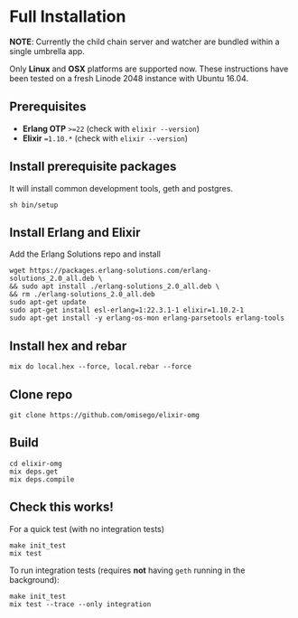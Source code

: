 # Full Installation

**NOTE**: Currently the child chain server and watcher are bundled within a single umbrella app.

Only **Linux** and **OSX** platforms are supported now. These instructions have been tested on a fresh Linode 2048 instance with Ubuntu 16.04.

## Prerequisites
* **Erlang OTP** `>=22` (check with `elixir --version`)
* **Elixir** `=1.10.*` (check with `elixir --version`)

## Install prerequisite packages
It will install common development tools, geth and postgres.

```
sh bin/setup
```

## Install Erlang and Elixir

Add the Erlang Solutions repo and install
```
wget https://packages.erlang-solutions.com/erlang-solutions_2.0_all.deb \
&& sudo apt install ./erlang-solutions_2.0_all.deb \
&& rm ./erlang-solutions_2.0_all.deb
sudo apt-get update
sudo apt-get install esl-erlang=1:22.3.1-1 elixir=1.10.2-1
sudo apt-get install -y erlang-os-mon erlang-parsetools erlang-tools
```

## Install hex and rebar
```
mix do local.hex --force, local.rebar --force
```

## Clone repo
```
git clone https://github.com/omisego/elixir-omg
```

## Build
```
cd elixir-omg
mix deps.get
mix deps.compile
```

## Check this works!
For a quick test (with no integration tests)
```
make init_test
mix test
```

To run integration tests (requires **not** having `geth` running in the background):
```
make init_test
mix test --trace --only integration
```
